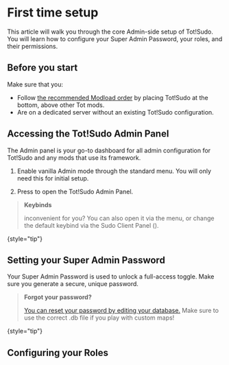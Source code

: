 # First time setup

This article will walk you through the core Admin-side setup of Tot!Sudo. You will learn how to configure your Super Admin Password, your roles, and their permissions.

<include from="library.md" element-id="warning-singleplayer"/>

## Before you start

Make sure that you:
- Follow [the recommended Modload order](https://apiconan.totchinuko.fr/#/modlist?id=typical-modlist) by placing Tot!Sudo at the bottom, above other Tot mods.
- Are on a dedicated server without an existing Tot!Sudo configuration.

## Accessing the Tot!Sudo Admin Panel

The Admin panel is your go-to dashboard for all admin configuration for Tot!Sudo and any mods that use its framework. 

1. Enable vanilla Admin mode through the standard <shortcut key="$conan"/> menu. You will only need this for initial setup.

2. Press <shortcut key="$admin"/> to open the Tot!Sudo Admin Panel.

> **Keybinds**
>
> <shortcut key="$admin"/> inconvenient for you? You can also open it via the <shortcut key="$conan"/> menu, or change the default keybind via the Sudo Client Panel (<shortcut key="$client"/>).
>
{style="tip"}

## Setting your Super Admin Password

Your Super Admin Password is used to unlock a full-access toggle. Make sure you generate a secure, unique password.

> **Forgot your password?**
>
> [You can reset your password by editing your database.](https://apiconan.totchinuko.fr/#/tips?id=reset-super-admin-password) Make sure to use the correct .db file if you play with custom maps!
>
{style="tip"}

## Configuring your Roles
